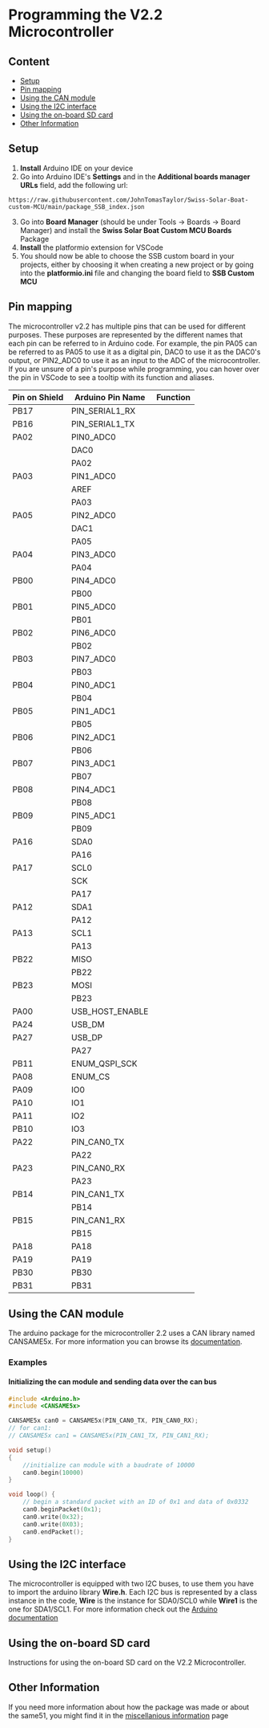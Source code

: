 # Programming the V2.2 Microcontroller

## Content

- [Setup](#setup)
- [Pin mapping](#pin-mapping)
- [Using the CAN module](#using-the-can-module)
- [Using the I2C interface](#using-the-i2c-interface)
- [Using the on-board SD card](#using-the-on-board-sd-card)
- [Other Information](#other-information)

## Setup

1. **Install** Arduino IDE on your device
2. Go into Arduino IDE's **Settings** and in the **Additional boards manager URLs** field, add the following url:
```
https://raw.githubusercontent.com/JohnTomasTaylor/Swiss-Solar-Boat-custom-MCU/main/package_SSB_index.json
```
3. Go into **Board Manager** (should be under Tools -> Boards -> Board Manager) and install the **Swiss Solar Boat Custom MCU Boards** Package
4. **Install** the platformio extension for VSCode 
5. You should now be able to choose the SSB custom board in your projects, either by choosing it when creating a new project or by going into the **platformio.ini** file and changing the board field to **SSB Custom MCU**

## Pin mapping

The microcontroller v2.2 has multiple pins that can be used for different purposes. These purposes are represented by the different names that each pin can be referred to in Arduino code. For example, the pin PA05 can be referred to as PA05 to use it as a digital pin, DAC0 to use it as the DAC0's output, or PIN2_ADC0 to use it as an input to the ADC of the microcontroller. If you are unsure of a pin's purpose while programming, you can hover over the pin in VSCode to see a tooltip with its function and aliases.

| Pin on Shield | Arduino Pin Name | Function |
| ------------- | ---------------- | -------- |
| PB17          | PIN_SERIAL1_RX   |          |
| PB16          | PIN_SERIAL1_TX   |          |
| PA02          | PIN0_ADC0        |          |
|               | DAC0             |          |
|               | PA02             |          |
| PA03          | PIN1_ADC0        |          |
|               | AREF             |          |
|               | PA03             |          |
| PA05          | PIN2_ADC0        |          |
|               | DAC1             |          |
|               | PA05             |          |
| PA04          | PIN3_ADC0        |          |
|               | PA04             |          |
| PB00          | PIN4_ADC0        |          |
|               | PB00             |          |
| PB01          | PIN5_ADC0        |          |
|               | PB01             |          |
| PB02          | PIN6_ADC0        |          |
|               | PB02             |          |
| PB03          | PIN7_ADC0        |          |
|               | PB03             |          |
| PB04          | PIN0_ADC1        |          |
|               | PB04             |          |
| PB05          | PIN1_ADC1        |          |
|               | PB05             |          |
| PB06          | PIN2_ADC1        |          |
|               | PB06             |          |
| PB07          | PIN3_ADC1        |          |
|               | PB07             |          |
| PB08          | PIN4_ADC1        |          |
|               | PB08             |          |
| PB09          | PIN5_ADC1        |          |
|               | PB09             |          |
| PA16          | SDA0             |          |
|               | PA16             |          |
| PA17          | SCL0             |          |
|               | SCK              |          |
|               | PA17             |          |
| PA12          | SDA1             |          |
|               | PA12             |          |
| PA13          | SCL1             |          |
|               | PA13             |          |
| PB22          | MISO             |          |
|               | PB22             |          |
| PB23          | MOSI             |          |
|               | PB23             |          |
| PA00          | USB_HOST_ENABLE  |          |
| PA24          | USB_DM           |          |
| PA27          | USB_DP           |          |
|               | PA27             |          |
| PB11          | ENUM_QSPI_SCK    |          |
| PA08          | ENUM_CS          |          |
| PA09          | IO0              |          |
| PA10          | IO1              |          |
| PA11          | IO2              |          |
| PB10          | IO3              |          |
| PA22          | PIN_CAN0_TX      |          |
|               | PA22             |          |
| PA23          | PIN_CAN0_RX      |          |
|               | PA23             |          |
| PB14          | PIN_CAN1_TX      |          |
|               | PB14             |          |
| PB15          | PIN_CAN1_RX      |          |
|               | PB15             |          |
| PA18          | PA18             |          |
| PA19          | PA19             |          |
| PB30          | PB30             |          |
| PB31          | PB31             |          |


## Using the CAN module

The arduino package for the microcontroller 2.2 uses a CAN library named CANSAME5x. For more information you can browse its [documentation]().

### Examples
#### Initializing the can module and sending data over the can bus

```cpp
#include <Arduino.h>
#include <CANSAME5x>

CANSAME5x can0 = CANSAME5x(PIN_CAN0_TX, PIN_CAN0_RX);
// for can1:
// CANSAME5x can1 = CANSAME5x(PIN_CAN1_TX, PIN_CAN1_RX);

void setup()
{
    //initialize can module with a baudrate of 10000
    can0.begin(10000)
}

void loop() {
    // begin a standard packet with an ID of 0x1 and data of 0x0332
    can0.beginPacket(0x1);
    can0.write(0x32);
    can0.write(0X03);
    can0.endPacket();
}
```


## Using the I2C interface

The microcontroller is equipped with two I2C buses, to use them you have to import the arduino library **Wire.h**. Each I2C bus is represented by a class instance in the code, **Wire** is the instance for SDA0/SCL0 while **Wire1** is the one for SDA1/SCL1. For more information check out the [Arduino documentation](https://www.arduino.cc/reference/en/language/functions/communication/wire/)

## Using the on-board SD card

Instructions for using the on-board SD card on the V2.2 Microcontroller.

## Other Information

If you need more information about how the package was made or about the same51, you might find it in the [miscellanious information](#miscellanious-information) page
